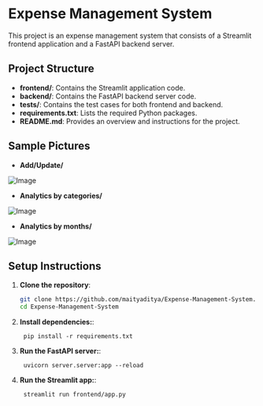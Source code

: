# Expense Management System

This project is an expense management system that consists of a Streamlit frontend application and a FastAPI backend server.


## Project Structure

- **frontend/**: Contains the Streamlit application code.
- **backend/**: Contains the FastAPI backend server code.
- **tests/**: Contains the test cases for both frontend and backend.
- **requirements.txt**: Lists the required Python packages.
- **README.md**: Provides an overview and instructions for the project.

## Sample Pictures

- **Add/Update/**
  
![Image](https://github.com/user-attachments/assets/4a7560cf-fea8-467a-a985-ea6c299177f6)

- **Analytics by categories/**
  
![Image](https://github.com/user-attachments/assets/b82dfdb7-445d-43bf-8a25-31320f4ff5a4)

- **Analytics by months/**
  
![Image](https://github.com/user-attachments/assets/0b5887a1-4f65-4270-8238-ca7c6211cb26)

## Setup Instructions

1. **Clone the repository**:
   ```bash
   git clone https://github.com/maityaditya/Expense-Management-System.git
   cd Expense-Management-System
   ```
1. **Install dependencies:**:   
   ```commandline
    pip install -r requirements.txt
   ```
1. **Run the FastAPI server:**:   
   ```commandline
    uvicorn server.server:app --reload
   ```
1. **Run the Streamlit app:**:   
   ```commandline
    streamlit run frontend/app.py
   ```
